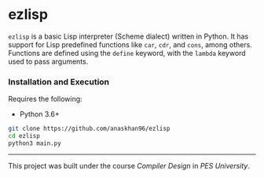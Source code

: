 # ezlisp

`ezlisp` is a basic Lisp interpreter (Scheme dialect) written in Python. It has support for Lisp predefined functions like `car`, `cdr`, and `cons`, among others. Functions are defined using the `define` keyword, with the `lambda` keyword used to pass arguments.

### Installation and Execution

Requires the following:
+ Python 3.6+

```bash
git clone https://github.com/anaskhan96/ezlisp
cd ezlisp
python3 main.py
```

---

This project was built under the course *Compiler Design* in *PES University*.
